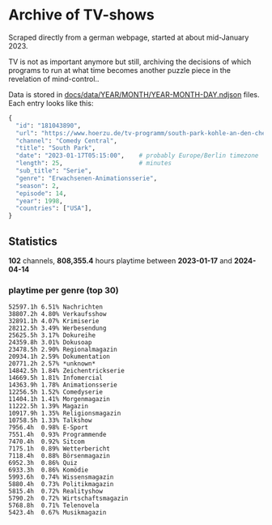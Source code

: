 # Archive of TV-shows

Scraped directly from a german webpage, started at about mid-January 2023.

TV is not as important anymore but still, archiving the decisions of which programs to run at what time
becomes another puzzle piece in the revelation of mind-control.. 

Data is stored in [docs/data/YEAR/MONTH/YEAR-MONTH-DAY.ndjson](docs/data/) files. 
Each entry looks like this:

```python
{
  "id": "181043890", 
  "url": "https://www.hoerzu.de/tv-programm/south-park-kohle-an-den-chefkoch/bid_181043890/", 
  "channel": "Comedy Central", 
  "title": "South Park", 
  "date": "2023-01-17T05:15:00",    # probably Europe/Berlin timezone 
  "length": 25,                     # minutes 
  "sub_title": "Serie", 
  "genre": "Erwachsenen-Animationsserie", 
  "season": 2, 
  "episode": 14, 
  "year": 1998, 
  "countries": ["USA"],
}
```

## Statistics

**102** channels, **808,355.4** hours playtime between **2023-01-17** and **2024-04-14**


### playtime per genre (top 30)

    52597.1h 6.51% Nachrichten
    38807.2h 4.80% Verkaufsshow
    32891.1h 4.07% Krimiserie
    28212.5h 3.49% Werbesendung
    25625.5h 3.17% Dokureihe
    24359.8h 3.01% Dokusoap
    23478.5h 2.90% Regionalmagazin
    20934.1h 2.59% Dokumentation
    20771.2h 2.57% *unknown*
    14842.5h 1.84% Zeichentrickserie
    14669.5h 1.81% Infomercial
    14363.9h 1.78% Animationsserie
    12256.5h 1.52% Comedyserie
    11404.1h 1.41% Morgenmagazin
    11222.5h 1.39% Magazin
    10917.9h 1.35% Religionsmagazin
    10758.5h 1.33% Talkshow
    7956.4h  0.98% E-Sport
    7551.4h  0.93% Programmende
    7470.4h  0.92% Sitcom
    7175.1h  0.89% Wetterbericht
    7118.4h  0.88% Börsenmagazin
    6952.3h  0.86% Quiz
    6933.3h  0.86% Komödie
    5993.6h  0.74% Wissensmagazin
    5880.4h  0.73% Politikmagazin
    5815.4h  0.72% Realityshow
    5790.2h  0.72% Wirtschaftsmagazin
    5768.8h  0.71% Telenovela
    5423.4h  0.67% Musikmagazin
